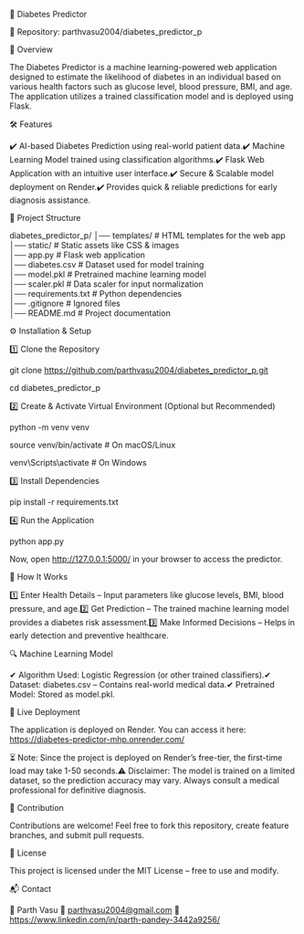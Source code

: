 🏥 Diabetes Predictor


🔗 Repository: parthvasu2004/diabetes_predictor_p


🚀 Overview


The Diabetes Predictor is a machine learning-powered web application designed to estimate the likelihood of diabetes in an individual based on various health factors such as glucose level, blood pressure, BMI, and age. The application utilizes a trained classification model and is deployed using Flask.



🛠️ Features


✔️ AI-based Diabetes Prediction using real-world patient data.✔️ Machine Learning Model trained using classification algorithms.✔️ Flask Web Application with an intuitive user interface.✔️ Secure & Scalable model deployment on Render.✔️ Provides quick & reliable predictions for early diagnosis assistance.


📂 Project Structure


diabetes_predictor_p/
│── templates/            # HTML templates for the web app  
│── static/               # Static assets like CSS & images  
│── app.py                # Flask web application  
│── diabetes.csv          # Dataset used for model training  
│── model.pkl             # Pretrained machine learning model  
│── scaler.pkl            # Data scaler for input normalization  
│── requirements.txt      # Python dependencies  
│── .gitignore            # Ignored files  
│── README.md             # Project documentation  


⚙️ Installation & Setup


1️⃣ Clone the Repository


git clone https://github.com/parthvasu2004/diabetes_predictor_p.git  

cd diabetes_predictor_p  


2️⃣ Create & Activate Virtual Environment (Optional but Recommended)


python -m venv venv  

source venv/bin/activate  # On macOS/Linux  

venv\Scripts\activate     # On Windows  


3️⃣ Install Dependencies


pip install -r requirements.txt  


4️⃣ Run the Application


python app.py  

Now, open http://127.0.0.1:5000/ in your browser to access the predictor.


🎯 How It Works


1️⃣ Enter Health Details – Input parameters like glucose levels, BMI, blood pressure, and age.2️⃣ Get Prediction – The trained machine learning model provides a diabetes risk assessment.3️⃣ Make Informed Decisions – Helps in early detection and preventive healthcare.


🔍 Machine Learning Model


✔ Algorithm Used: Logistic Regression (or other trained classifiers).✔ Dataset: diabetes.csv – Contains real-world medical data.✔ Pretrained Model: Stored as model.pkl.


🔗 Live Deployment


The application is deployed on Render. You can access it here: https://diabetes-predictor-mhp.onrender.com/


⏳ Note: Since the project is deployed on Render’s free-tier, the first-time load may take 1-50 seconds.⚠️ Disclaimer: The model is trained on a limited dataset, so the prediction accuracy may vary. Always consult a medical professional for definitive diagnosis.


🤝 Contribution


Contributions are welcome! Feel free to fork this repository, create feature branches, and submit pull requests.


📜 License


This project is licensed under the MIT License – free to use and modify.


📬 Contact


👤 Parth Vasu
📧 parthvasu2004@gmail.com
🔗 https://www.linkedin.com/in/parth-pandey-3442a9256/

